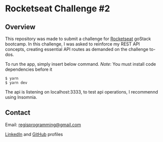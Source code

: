 # Rocketseat Challenge #2

## Overview 
  This repository was made to submit a challenge for [Rocketseat](https://rocketseat.com.br/) goStack bootcamp.
  In this challenge, I was asked to reinforce my REST API concepts, creating essential API routes as demanded on the challenge to-dos.

  To run the app, simply insert below command. 
  *Note*: You must install code dependencies before it
  ``` shell
  $ yarn
  $ yarn dev
  ```

  The api is listening on localhost:3333, to test api operations, I recommennd using Insomnia.

## Contact
Email: regisprogramming@gmail.com

[LinkedIn](https://www.linkedin.com/in/regissfaria/) and [GitHub](https://github.com/regisfaria) profiles
